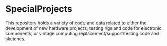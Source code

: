 # SpecialProjects
This repository holds a variety of code and data related to either the development of new hardware projects, testing rigs and code for electronic components, or vintage computing replacement/support/testing code and sketches.
